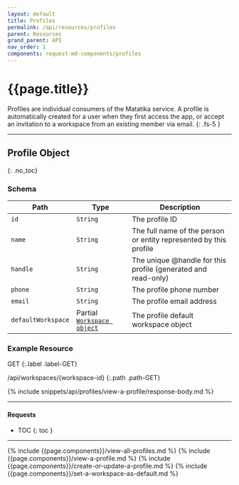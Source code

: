 ```yaml
---
layout: default
title: Profiles
permalink: /api/resources/profiles
parent: Resources
grand_parent: API
nav_order: 1
components: request-md-components/profiles
---
```


# {{page.title}}

Profiles are individual consumers of the Matatika service. A profile is automatically created for a user when they first access the app, or accept an invitation to a workspace from an existing member via email.
{: .fs-5 }

---

## Profile Object
{: .no_toc}

### Schema

Path | Type | Description
---- | ---- | -----------
`id` | `String` | The profile ID 
`name` | `String` | The full name of the person or entity represented by this profile
`handle` | `String` | The unique @handle for this profile (generated and read-only)
`phone` | `String` | The profile phone number
`email` | `String` | The profile email address
`defaultWorkspace` | Partial [`Workspace object`](workspaces#workspace-object) | The profile default workspace object

### Example Resource

GET
{:.label .label-GET}

/api/workspaces/{workspace-id}
{:.path .path-GET}

{% include snippets/api/profiles/view-a-profile/response-body.md %}

---

#### Requests

- TOC
{: toc }

---

{% include {{page.components}}/view-all-profiles.md %}
{% include {{page.components}}/view-a-profile.md %}
{% include {{page.components}}/create-or-update-a-profile.md %}
{% include {{page.components}}/set-a-workspace-as-default.md %}
